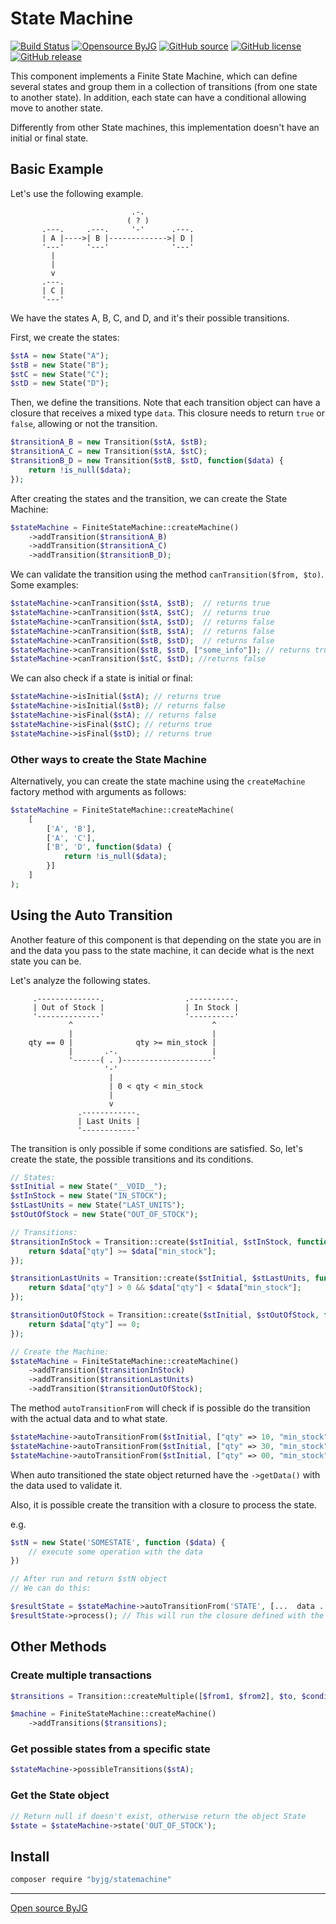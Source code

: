 # State Machine

[![Build Status](https://github.com/byjg/statemachine/actions/workflows/phpunit.yml/badge.svg?branch=master)](https://github.com/byjg/statemachine/actions/workflows/phpunit.yml)
[![Opensource ByJG](https://img.shields.io/badge/opensource-byjg-success.svg)](http://opensource.byjg.com)
[![GitHub source](https://img.shields.io/badge/Github-source-informational?logo=github)](https://github.com/byjg/statemachine/)
[![GitHub license](https://img.shields.io/github/license/byjg/statemachine.svg)](https://opensource.byjg.com/opensource/licensing.html)
[![GitHub release](https://img.shields.io/github/release/byjg/statemachine.svg)](https://github.com/byjg/statemachine/releases/)

This component implements a Finite State Machine, which can define several states and group them in a collection
of transitions (from one state to another state). In addition, each state can have a conditional allowing move to another state.

Differently from other State machines, this implementation doesn't have an initial or final state.

## Basic Example

Let's use the following example.

```text
                           .-.
                          ( ? )
       .---.     .---.     '-'      .---.
       | A |---->| B |------------->| D |
       '---'     '---'              '---'
         |
         |
         v
       .---.
       | C |
       '---'
```

We have the states A, B, C, and D, and it's their possible transitions.

First, we create the states:

```php
$stA = new State("A");
$stB = new State("B");
$stC = new State("C");
$stD = new State("D");
```

Then, we define the transitions. Note that each transition object can have a closure
that receives a mixed type `data`. This closure needs to return `true` or `false`,
allowing or not the transition.

```php
$transitionA_B = new Transition($stA, $stB);
$transitionA_C = new Transition($stA, $stC);
$transitionB_D = new Transition($stB, $stD, function($data) {
    return !is_null($data);
});
```

After creating the states and the transition, we can create the State Machine:

```php
$stateMachine = FiniteStateMachine::createMachine()
    ->addTransition($transitionA_B)
    ->addTransition($transitionA_C)
    ->addTransition($transitionB_D);
```

We can validate the transition using the method `canTransition($from, $to)`. Some examples:

```php
$stateMachine->canTransition($stA, $stB);  // returns true
$stateMachine->canTransition($stA, $stC);  // returns true
$stateMachine->canTransition($stA, $stD);  // returns false
$stateMachine->canTransition($stB, $stA);  // returns false
$stateMachine->canTransition($stB, $stD);  // returns false
$stateMachine->canTransition($stB, $stD, ["some_info"]); // returns true
$stateMachine->canTransition($stC, $stD); //returns false
```

We can also check if a state is initial or final:

```php
$stateMachine->isInitial($stA); // returns true
$stateMachine->isInitial($stB); // returns false
$stateMachine->isFinal($stA); // returns false
$stateMachine->isFinal($stC); // returns true
$stateMachine->isFinal($stD); // returns true
```

### Other ways to create the State Machine

Alternatively, you can create the state machine using the `createMachine` factory method with arguments as follows:

```php
$stateMachine = FiniteStateMachine::createMachine(
    [
        ['A', 'B'],
        ['A', 'C'],
        ['B', 'D', function($data) {
            return !is_null($data);
        }]
    ]
);
```

## Using the Auto Transition

Another feature of this component is that depending on the state you are in and the
data you pass to the state machine, it can decide what is the next state you can be.

Let's analyze the following states.

```text
     .--------------.                  .----------.
     | Out of Stock |                  | In Stock |
     '--------------'                  '----------'
             ^                               ^
             |                               |
    qty == 0 |              qty >= min_stock |
             |       .-.                     |
             '------( . )--------------------'
                     '-'
                      |
                      | 0 < qty < min_stock
                      |
                      v
               .------------.
               | Last Units |
               '------------'
```

The transition is only possible if some conditions are satisfied. So, let's create the state,
the possible transitions and its conditions.

```php
// States:
$stInitial = new State("__VOID__");
$stInStock = new State("IN_STOCK");
$stLastUnits = new State("LAST_UNITS");
$stOutOfStock = new State("OUT_OF_STOCK");

// Transitions:
$transitionInStock = Transition::create($stInitial, $stInStock, function ($data) {
    return $data["qty"] >= $data["min_stock"];
});

$transitionLastUnits = Transition::create($stInitial, $stLastUnits, function ($data) {
    return $data["qty"] > 0 && $data["qty"] < $data["min_stock"];
});

$transitionOutOfStock = Transition::create($stInitial, $stOutOfStock, function($data) {
    return $data["qty"] == 0;
});

// Create the Machine:
$stateMachine = FiniteStateMachine::createMachine()
    ->addTransition($transitionInStock)
    ->addTransition($transitionLastUnits)
    ->addTransition($transitionOutOfStock);
```

The method `autoTransitionFrom` will check if is possible do the transition with the actual data
and to what state.

```php
$stateMachine->autoTransitionFrom($stInitial, ["qty" => 10, "min_stock" => 20])); // returns LAST_UNITS
$stateMachine->autoTransitionFrom($stInitial, ["qty" => 30, "min_stock" => 20])); // returns IN_STOCK
$stateMachine->autoTransitionFrom($stInitial, ["qty" => 00, "min_stock" => 20])); // returns OUT_OF_STOCK
```

When auto transitioned the state object returned have the `->getData()` with the data used to validate it.

Also, it is possible create the transition with a closure to process the state.

e.g.

```php
$stN = new State('SOMESTATE', function ($data) {
    // execute some operation with the data
})

// After run and return $stN object
// We can do this:

$resultState = $stateMachine->autoTransitionFrom('STATE', [...  data ...]));
$resultState->process(); // This will run the closure defined with the data used to validate it.
```

## Other Methods

### Create multiple transactions

```php
$transitions = Transition::createMultiple([$from1, $from2], $to, $condition);

$machine = FiniteStateMachine::createMachine()
    ->addTransitions($transitions);
```

### Get possible states from a specific state

```php
$stateMachine->possibleTransitions($stA);
```

### Get the State object

```php
// Return null if doesn't exist, otherwise return the object State
$state = $stateMachine->state('OUT_OF_STOCK');
```

## Install

```bash
composer require "byjg/statemachine"
```

----
[Open source ByJG](http://opensource.byjg.com)
